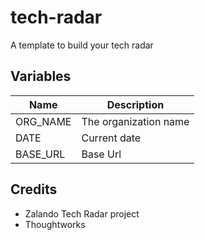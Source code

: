 # tech-radar

A template to build your tech radar

## Variables

| Name     | Description           |
| -------- | --------------------- |
| ORG_NAME | The organization name |
| DATE     | Current date          |
| BASE_URL | Base Url              |

## Credits

- Zalando Tech Radar project
- Thoughtworks
